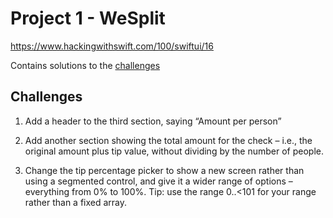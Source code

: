 # Project 1 - WeSplit  
https://www.hackingwithswift.com/100/swiftui/16
  
Contains solutions to the <a href="https://www.hackingwithswift.com/books/ios-swiftui/wesplit-wrap-up">challenges</a>  

## Challenges
1. Add a header to the third section, saying “Amount per person”  

2. Add another section showing the total amount for the check – i.e., the original amount plus tip value, without dividing by the number of people.  

3. Change the tip percentage picker to show a new screen rather than using a segmented control, and give it a wider range of options – everything from 0% to 100%. Tip: use the range 0..<101 for your range rather than a fixed array.

